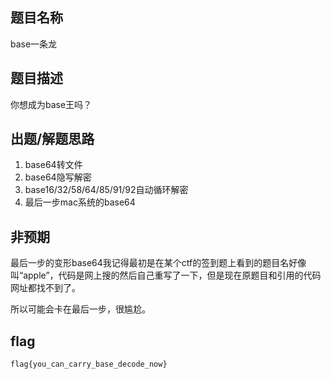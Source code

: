 ## 题目名称
base一条龙

## 题目描述
你想成为base王吗？

## 出题/解题思路
1. base64转文件
2. base64隐写解密
3. base16/32/58/64/85/91/92自动循环解密
4. 最后一步mac系统的base64

## 非预期
最后一步的变形base64我记得最初是在某个ctf的签到题上看到的题目名好像叫“apple”，代码是网上搜的然后自己重写了一下，但是现在原题目和引用的代码网址都找不到了。

所以可能会卡在最后一步，很尴尬。

## flag

```
flag{you_can_carry_base_decode_now}
```
